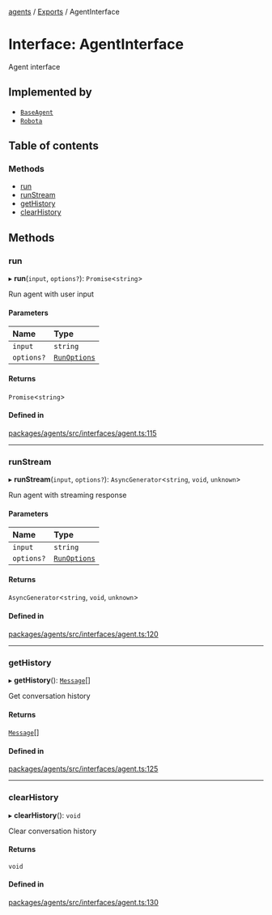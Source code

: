 <!-- 
 ⚠️  AUTO-GENERATED FILE - DO NOT EDIT MANUALLY
 This file is automatically generated by scripts/docs-generator.js
 To make changes, edit the source TypeScript files or update the generator script
-->

[agents](../../) / [Exports](../modules) / AgentInterface

# Interface: AgentInterface

Agent interface

## Implemented by

- [`BaseAgent`](../classes/BaseAgent)
- [`Robota`](../classes/Robota)

## Table of contents

### Methods

- [run](AgentInterface#run)
- [runStream](AgentInterface#runstream)
- [getHistory](AgentInterface#gethistory)
- [clearHistory](AgentInterface#clearhistory)

## Methods

### run

▸ **run**(`input`, `options?`): `Promise`\<`string`\>

Run agent with user input

#### Parameters

| Name | Type |
| :------ | :------ |
| `input` | `string` |
| `options?` | [`RunOptions`](RunOptions) |

#### Returns

`Promise`\<`string`\>

#### Defined in

[packages/agents/src/interfaces/agent.ts:115](https://github.com/woojubb/robota/blob/1b62bb02b890c71ae884378577a1521b0f8628be/packages/agents/src/interfaces/agent.ts#L115)

___

### runStream

▸ **runStream**(`input`, `options?`): `AsyncGenerator`\<`string`, `void`, `unknown`\>

Run agent with streaming response

#### Parameters

| Name | Type |
| :------ | :------ |
| `input` | `string` |
| `options?` | [`RunOptions`](RunOptions) |

#### Returns

`AsyncGenerator`\<`string`, `void`, `unknown`\>

#### Defined in

[packages/agents/src/interfaces/agent.ts:120](https://github.com/woojubb/robota/blob/1b62bb02b890c71ae884378577a1521b0f8628be/packages/agents/src/interfaces/agent.ts#L120)

___

### getHistory

▸ **getHistory**(): [`Message`](../modules#message)[]

Get conversation history

#### Returns

[`Message`](../modules#message)[]

#### Defined in

[packages/agents/src/interfaces/agent.ts:125](https://github.com/woojubb/robota/blob/1b62bb02b890c71ae884378577a1521b0f8628be/packages/agents/src/interfaces/agent.ts#L125)

___

### clearHistory

▸ **clearHistory**(): `void`

Clear conversation history

#### Returns

`void`

#### Defined in

[packages/agents/src/interfaces/agent.ts:130](https://github.com/woojubb/robota/blob/1b62bb02b890c71ae884378577a1521b0f8628be/packages/agents/src/interfaces/agent.ts#L130)
